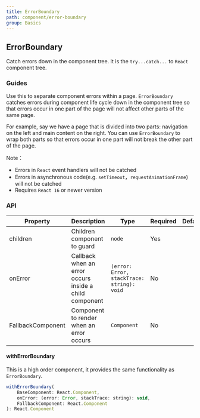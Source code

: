 ```yaml
---
title: ErrorBoundary
path: component/error-boundary
group: Basics
---
```


## ErrorBoundary

Catch errors down in the component tree. It is the `try...catch...` to `React` component tree.

### Guides

Use this to separate component errors within a page. `ErrorBoundary` catches errors during component life cycle down in the component tree so that errors occur in one part of the page will not affect other parts of the same page.

For example, say we have a page that is divided into two parts: navigation on the left and main content on the right. You can use `ErrorBoundary` to wrap both parts so that errors occur in one part will not break the other part of the page.

Note：

- Errors in `React` event handlers will not be catched
- Errors in asynchronous code(e.g. `setTimeout`，`requestAnimationFrame`) will not be catched
- Requires `React 16` or newer version

### API

| Property     |   Description  | Type     |  Required  |   Default  | Alternative       |
| ------------ | ------------- | -------- | ---------- | ---------- | ----------------- |
| children    | Children component to guard | `node` | Yes | | |
| onError     | Callback when an error occurs inside a child component | `(error: Error, stackTrace: string): void` | No | | |
| FallbackComponent      | Component to render when an error occurs      | `Component`     |  No   |     |  |

#### withErrorBoundary

This is a high order component, it provides the same functionality as `ErrorBoundary`.

```js
withErrorBoundary(
	BaseComponent: React.Component,
	onError: (error: Error, stackTrace: string): void,
	FallbackComponent: React.Component
): React.Component
```



